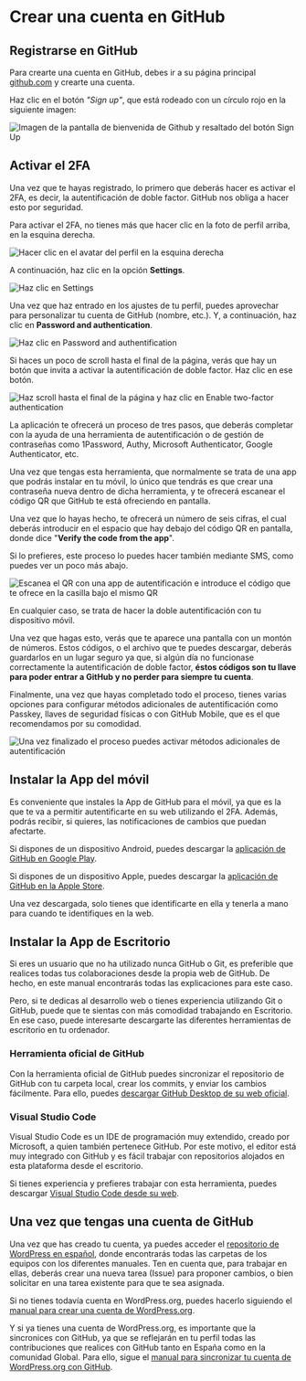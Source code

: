 # Crear una cuenta en GitHub

## Registrarse en GitHub

Para crearte una cuenta en GitHub, debes ir a su página principal [github.com](https://github.com/) y crearte una cuenta.

Haz clic en el botón *"Sign up"*, que está rodeado con un círculo rojo en la siguiente imagen:

![Imagen de la pantalla de bienvenida de Github y resaltado del botón Sign Up](https://raw.githubusercontent.com/WPES/spain-handbook/master/assets/manuales-wordpress-crear-cuenta-github.png)

## Activar el 2FA

Una vez que te hayas registrado, lo primero que deberás hacer es activar el 2FA, es decir, la autentificación de doble factor. GitHub nos obliga a hacer esto por seguridad.

Para activar el 2FA, no tienes más que hacer clic en la foto de perfil arriba, en la esquina derecha.


![Hacer clic en el avatar del perfil en la esquina derecha](https://raw.githubusercontent.com/WPES/spain-handbook/master/assets/activar-2FA-2.jpg)

A continuación, haz clic en la opción **Settings**.

![Haz clic en Settings](https://raw.githubusercontent.com/WPES/spain-handbook/master/assets/activar-2FA-1.jpg)

Una vez que haz entrado en los ajustes de tu perfil, puedes aprovechar para personalizar tu cuenta de GitHub (nombre, etc.). Y, a continuación, haz clic en **Password and authentication**.

![Haz clic en Password and authentification](https://raw.githubusercontent.com/WPES/spain-handbook/master/assets/activar-2FA-2.jpg)

Si haces un poco de scroll hasta el final de la página, verás que hay un botón que invita a activar la autentificación de doble factor. Haz clic en ese botón.

![Haz scroll hasta el final de la página y haz clic en Enable two-factor authentication](https://raw.githubusercontent.com/WPES/spain-handbook/master/assets/activar-2FA-3.jpg)

La aplicación te ofrecerá un proceso de tres pasos, que deberás completar con la ayuda de una herramienta de autentificación o de gestión de contraseñas como 1Password, Authy, Microsoft Authenticator, Google Authenticator, etc.

Una vez que tengas esta herramienta, que normalmente se trata de una app que podrás instalar en tu móvil, lo único que tendrás es que crear una contraseña nueva dentro de dicha herramienta, y te ofrecerá escanear el código QR que GitHub te está ofreciendo en pantalla. 

Una vez que lo hayas hecho, te ofrecerá un número de seis cifras, el cual deberás introducir en el espacio que hay debajo del código QR en pantalla, donde dice "**Verify the code from the app**". 

Si lo prefieres, este proceso lo puedes hacer también mediante SMS, como puedes ver un poco más abajo.

![Escanea el QR con una app de autentificación e introduce el código que te ofrece en la casilla bajo el mismo QR](https://raw.githubusercontent.com/WPES/spain-handbook/master/assets/activar-2FA-4.jpg)

En cualquier caso, se trata de hacer la doble autentificación con tu dispositivo móvil.

Una vez que hagas esto, verás que te aparece una pantalla con un montón de números. Estos códigos, o el archivo que te puedes descargar, deberás guardarlos en un lugar seguro ya que, si algún día no funcionase correctamente la autentificación de doble factor, **éstos códigos son tu llave para poder entrar a GitHub y no perder para siempre tu cuenta**.

Finalmente, una vez que hayas completado todo el proceso, tienes varias opciones para configurar métodos adicionales de autentificación como Passkey, llaves de seguridad físicas o con GitHub Mobile, que es el que recomendamos por su comodidad.

![Una vez finalizado el proceso puedes activar métodos adicionales de autentificación](https://raw.githubusercontent.com/WPES/spain-handbook/master/assets/activar-2FA-5.jpg)

## Instalar la App del móvil

Es conveniente que instales la App de GitHub para el móvil, ya que es la que te va a permitir autentificarte en su web utilizando el 2FA. Además, podrás recibir, si quieres, las notificaciones de cambios que puedan afectarte.

Si dispones de un dispositivo Android, puedes descargar la [aplicación de GitHub en Google Play](https://play.google.com/store/apps/details?id=com.github.android&hl=es_ES).

Si dispones de un dispositivo Apple, puedes descargar la [aplicación de GitHub en la Apple Store](https://apps.apple.com/es/app/github/id1477376905).

Una vez descargada, solo tienes que identificarte en ella y tenerla a mano para cuando te identifiques en la web.

## Instalar la App de Escritorio

Si eres un usuario que no ha utilizado nunca GitHub o Git, es preferible que realices todas tus colaboraciones desde la propia web de GitHub. De hecho, en este manual encontrarás todas las explicaciones para este caso.

Pero, si te dedicas al desarrollo web o tienes experiencia utilizando Git o GitHub, puede que te sientas con más comodidad trabajando en Escritorio. En ese caso, puede interesarte descargarte las diferentes herramientas de escritorio en tu ordenador.

### Herramienta oficial de GitHub

Con la herramienta oficial de GitHub puedes sincronizar el repositorio de GitHub con tu carpeta local, crear los commits, y enviar los cambios fácilmente. Para ello, puedes [descargar GitHub Desktop de su web oficial](https://desktop.github.com/).

### Visual Studio Code

Visual Studio Code es un IDE de programación muy extendido, creado por Microsoft, a quien también pertenece GitHub. Por este motivo, el editor está muy integrado con GitHub y es fácil trabajar con repositorios alojados en esta plataforma desde el escritorio. 

Si tienes experiencia y prefieres trabajar con esta herramienta, puedes descargar [Visual Studio Code desde su web](https://code.visualstudio.com/download).

## Una vez que tengas una cuenta de GitHub

Una vez que has creado tu cuenta, ya puedes acceder el [repositorio de WordPress en español](https://github.com/WordPress/spain-handbook), donde encontrarás todas las carpetas de los equipos con los diferentes manuales. Ten en cuenta que, para trabajar en ellas, deberás crear una nueva tarea (Issue) para proponer cambios, o bien solicitar en una tarea existente para que te sea asignada.

Si no tienes todavía cuenta en WordPress.org, puedes hacerlo siguiendo el [manual para crear una cuenta de WordPress.org](https://es.wordpress.org/team/handbook/handbook/manuales/wordpress/crear/).

Y si ya tienes una cuenta de WordPress.org, es importante que la sincronices con GitHub, ya que se reflejarán en tu perfil todas las contribuciones que realices con GitHub tanto en España como en la comunidad Global. Para ello, sigue el [manual para sincronizar tu cuenta de WordPress.org con GitHub](https://es.wordpress.org/team/handbook/handbook/manuales/wordpress/github/).